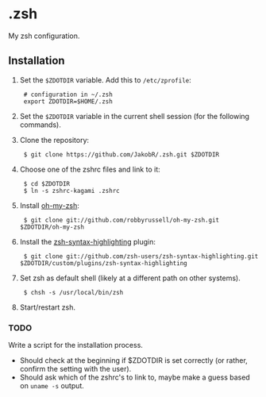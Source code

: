 .zsh
====

My zsh configuration.


Installation
------------

1. Set the `$ZDOTDIR` variable. Add this to `/etc/zprofile`:

        # configuration in ~/.zsh
        export ZDOTDIR=$HOME/.zsh

2. Set the `$ZDOTDIR` variable in the current shell session (for the following commands).

3. Clone the repository:

        $ git clone https://github.com/JakobR/.zsh.git $ZDOTDIR

4. Choose one of the zshrc files and link to it:

        $ cd $ZDOTDIR
        $ ln -s zshrc-kagami .zshrc

5. Install [oh-my-zsh](https://github.com/robbyrussell/oh-my-zsh):

        $ git clone git://github.com/robbyrussell/oh-my-zsh.git $ZDOTDIR/oh-my-zsh

6. Install the [zsh-syntax-highlighting](https://github.com/zsh-users/zsh-syntax-highlighting) plugin:

        $ git clone git://github.com/zsh-users/zsh-syntax-highlighting.git $ZDOTDIR/custom/plugins/zsh-syntax-highlighting

7. Set zsh as default shell (likely at a different path on other systems).

        $ chsh -s /usr/local/bin/zsh

8. Start/restart zsh.

### TODO

Write a script for the installation process.
* Should check at the beginning if $ZDOTDIR is set correctly (or rather, confirm the setting with the user).
* Should ask which of the zshrc's to link to, maybe make a guess based on `uname -s` output.
